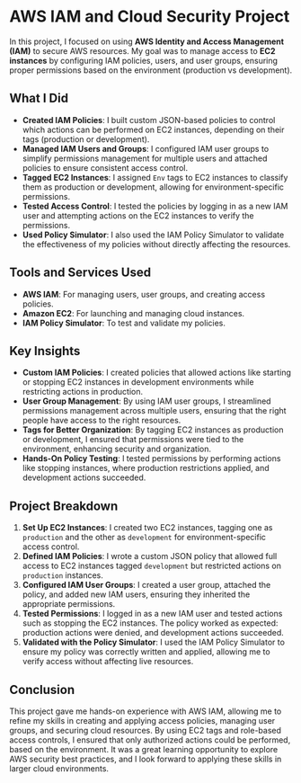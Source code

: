 # AWS IAM and Cloud Security Project

In this project, I focused on using **AWS Identity and Access Management (IAM)** to secure AWS resources. My goal was to manage access to **EC2 instances** by configuring IAM policies, users, and user groups, ensuring proper permissions based on the environment (production vs development).

## What I Did

- **Created IAM Policies**: I built custom JSON-based policies to control which actions can be performed on EC2 instances, depending on their tags (production or development).
- **Managed IAM Users and Groups**: I configured IAM user groups to simplify permissions management for multiple users and attached policies to ensure consistent access control.
- **Tagged EC2 Instances**: I assigned `Env` tags to EC2 instances to classify them as production or development, allowing for environment-specific permissions.
- **Tested Access Control**: I tested the policies by logging in as a new IAM user and attempting actions on the EC2 instances to verify the permissions.
- **Used Policy Simulator**: I also used the IAM Policy Simulator to validate the effectiveness of my policies without directly affecting the resources.

## Tools and Services Used

- **AWS IAM**: For managing users, user groups, and creating access policies.
- **Amazon EC2**: For launching and managing cloud instances.
- **IAM Policy Simulator**: To test and validate my policies.

## Key Insights

- **Custom IAM Policies**: I created policies that allowed actions like starting or stopping EC2 instances in development environments while restricting actions in production.
- **User Group Management**: By using IAM user groups, I streamlined permissions management across multiple users, ensuring that the right people have access to the right resources.
- **Tags for Better Organization**: By tagging EC2 instances as production or development, I ensured that permissions were tied to the environment, enhancing security and organization.
- **Hands-On Policy Testing**: I tested permissions by performing actions like stopping instances, where production restrictions applied, and development actions succeeded.

## Project Breakdown

1. **Set Up EC2 Instances**: I created two EC2 instances, tagging one as `production` and the other as `development` for environment-specific access control.
2. **Defined IAM Policies**: I wrote a custom JSON policy that allowed full access to EC2 instances tagged `development` but restricted actions on `production` instances.
3. **Configured IAM User Groups**: I created a user group, attached the policy, and added new IAM users, ensuring they inherited the appropriate permissions.
4. **Tested Permissions**: I logged in as a new IAM user and tested actions such as stopping the EC2 instances. The policy worked as expected: production actions were denied, and development actions succeeded.
5. **Validated with the Policy Simulator**: I used the IAM Policy Simulator to ensure my policy was correctly written and applied, allowing me to verify access without affecting live resources.

## Conclusion

This project gave me hands-on experience with AWS IAM, allowing me to refine my skills in creating and applying access policies, managing user groups, and securing cloud resources. By using EC2 tags and role-based access controls, I ensured that only authorized actions could be performed, based on the environment. It was a great learning opportunity to explore AWS security best practices, and I look forward to applying these skills in larger cloud environments.

